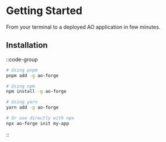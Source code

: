 # Getting Started

From your terminal to a deployed AO application in few minutes.

## Installation

::code-group

  ```bash [pnpm]
  # Using pnpm
  pnpm add -g ao-forge
  ```
  ```bash [npm]
  # Using npm
  npm install -g ao-forge
  ```
  ```bash [yarn]
  # Using yarn
  yarn add -g ao-forge
  ```
  ```bash [npx]
  # Or use directly with npx
  npx ao-forge init my-app
  ```
::
